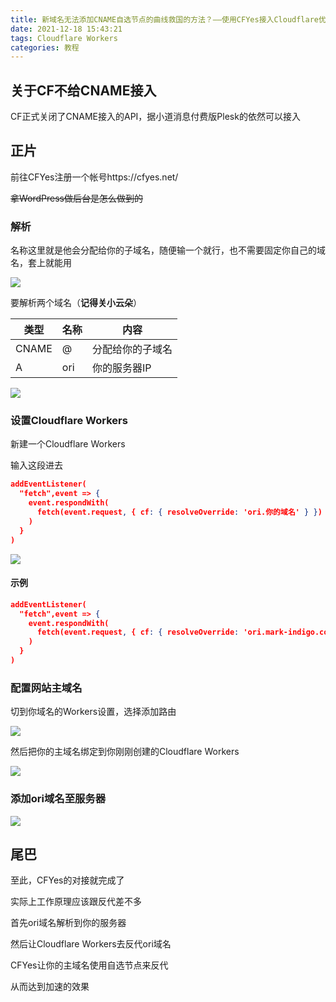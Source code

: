 ```yaml
---
title: 新域名无法添加CNAME自选节点的曲线救国的方法？——使用CFYes接入Cloudflare优化自选节点
date: 2021-12-18 15:43:21
tags: Cloudflare Workers
categories: 教程
---
```


## 关于CF不给CNAME接入

CF正式关闭了CNAME接入的API，据小道消息付费版Plesk的依然可以接入

## 正片

前往CFYes注册一个帐号https://cfyes.net/

~~拿WordPress做后台是怎么做到的~~

### 解析

名称这里就是他会分配给你的子域名，随便输一个就行，也不需要固定你自己的域名，套上就能用

![](https://pic.lanta.cyou/img/2021-12-18_13-31.png)

要解析两个域名（**记得关小云朵**）

| 类型  | 名称 | 内容             |
| ----- | ---- | ---------------- |
| CNAME | @    | 分配给你的子域名 |
| A     | ori  | 你的服务器IP     |

![](https://pic.lanta.cyou/img/2021-12-18_13-35.png)

### 设置Cloudflare Workers

新建一个Cloudflare Workers

输入这段进去

~~~json
addEventListener(
  "fetch",event => {
    event.respondWith(
      fetch(event.request, { cf: { resolveOverride: 'ori.你的域名' } })
    )
  }
)
~~~

![](https://pic.lanta.cyou/img/2021-12-18_13-40.png)

#### 示例

~~~json
addEventListener(
  "fetch",event => {
    event.respondWith(
      fetch(event.request, { cf: { resolveOverride: 'ori.mark-indigo.com' } })
    )
  }
)
~~~

### 配置网站主域名

切到你域名的Workers设置，选择添加路由

![](https://pic.lanta.cyou/img/2021-12-18_13-37.png)

然后把你的主域名绑定到你刚刚创建的Cloudflare Workers

![](https://pic.lanta.cyou/img/2021-12-18_13-37_1.png)

### 添加ori域名至服务器

![](https://pic.lanta.cyou/img/2021-12-18_16-01.png)

## 尾巴

至此，CFYes的对接就完成了

实际上工作原理应该跟反代差不多

首先ori域名解析到你的服务器

然后让Cloudflare Workers去反代ori域名

CFYes让你的主域名使用自选节点来反代

从而达到加速的效果
